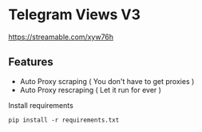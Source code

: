 # Telegram Views V3
https://streamable.com/xyw76h 

## Features
- Auto Proxy scraping ( You don't have to get proxies )
- Auto Proxy rescraping ( Let it run for ever )


Install requirements
```
pip install -r requirements.txt
```
